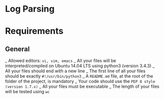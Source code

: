 # Log Parsing

# Requirements
## General
_ Allowed editors: ``vi, vim, emacs``
_ All your files will be interpreted/compiled on Ubuntu 14.04 LTS using python3 (version 3.4.3)
_ All your files should end with a new line
_ The first line of all your files should be exactly ``#!/usr/bin/python3``
_ A ``README.md`` file, at the root of the folder of the project, is mandatory
_ Your code should use the ``PEP 8 style (version 1.7.x)``
_ All your files must be executable
_ The length of your files will be tested using ``wc``
